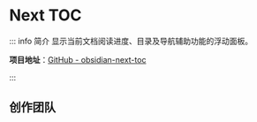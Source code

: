 # Next TOC

::: info 简介
显示当前文档阅读进度、目录及导航辅助功能的浮动面板。

**项目地址**：[GitHub - obsidian-next-toc](https://github.com/RavenHogWarts/obsidian-next-toc)

<!-- **商店安装**：[Obsidian 插件商店](https://obsidian.md/plugins?id=next-toc) -->
:::

## 创作团队

<script setup>
import { VPTeamMembers } from 'vitepress/theme'

const members = [
  {
    avatar: 'https://www.github.com/RavenHogwarts.png',
    name: 'RavenHogwarts',
    title: 'Creator & Developer',
    links: [
      { icon: 'github', link: 'https://github.com/RavenHogwarts' },
      { icon: '', link: 'https://space.bilibili.com/343113645' }
    ]
  },
]
</script>

<VPTeamMembers size="small" :members="members" />